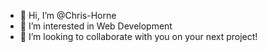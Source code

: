 - 👋 Hi, I’m @Chris-Horne
- 👀 I’m interested in Web Development
- 💞️ I’m looking to collaborate with you on your next project!


<!---
Chris-Horne/Chris-Horne is a ✨ special ✨ repository because its `README.md` (this file) appears on your GitHub profile.
You can click the Preview link to take a look at your changes.
--->
